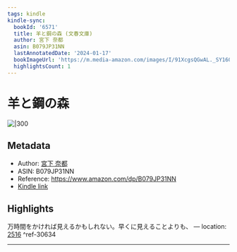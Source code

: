 ```yaml
---
tags: kindle
kindle-sync:
  bookId: '6571'
  title: 羊と鋼の森 (文春文庫)
  author: 宮下 奈都
  asin: B079JP31NN
  lastAnnotatedDate: '2024-01-17'
  bookImageUrl: 'https://m.media-amazon.com/images/I/91XcgsQGwAL._SY160.jpg'
  highlightsCount: 1
---
```


# 羊と鋼の森
![|300](https://m.media-amazon.com/images/I/91XcgsQGwAL.jpg)
## Metadata
* Author: [宮下 奈都](https://www.amazon.comundefined)
* ASIN: B079JP31NN
* Reference: https://www.amazon.com/dp/B079JP31NN
* [Kindle link](kindle://book?action=open&asin=B079JP31NN)

## Highlights
万時間をかければ見えるかもしれない。早くに見えることよりも、 — location: [2516](kindle://book?action=open&asin=B079JP31NN&location=2516) ^ref-30634

---

